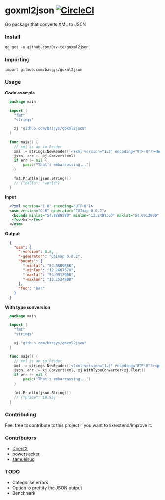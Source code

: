 # goxml2json [![CircleCI](https://circleci.com/gh/basgys/goxml2json.svg?style=svg)](https://circleci.com/gh/basgys/goxml2json)

Go package that converts XML to JSON

### Install

    go get -u github.com/Dev-te/goxml2json

### Importing

    import github.com/basgys/goxml2json

### Usage

**Code example**

```go
  package main

  import (
  	"fmt"
  	"strings"

  	xj "github.com/basgys/goxml2json"
  )

  func main() {
  	// xml is an io.Reader
  	xml := strings.NewReader(`<?xml version="1.0" encoding="UTF-8"?><hello>world</hello>`)
  	json, err := xj.Convert(xml)
  	if err != nil {
  		panic("That's embarrassing...")
  	}

  	fmt.Println(json.String())
  	// {"hello": "world"}
  }

```

**Input**

```xml
  <?xml version="1.0" encoding="UTF-8"?>
  <osm version="0.6" generator="CGImap 0.0.2">
   <bounds minlat="54.0889580" minlon="12.2487570" maxlat="54.0913900" maxlon="12.2524800"/>
   <foo>bar</foo>
  </osm>
```

**Output**

```json
  {
    "osm": {
      "-version": 0.6,
      "-generator": "CGImap 0.0.2",
      "bounds": {
        "-minlat": "54.0889580",
        "-minlon": "12.2487570",
        "-maxlat": "54.0913900",
        "-maxlon": "12.2524800"
      },
      "foo": "bar"
    }
  }
```

**With type conversion**

```go
  package main

  import (
  	"fmt"
  	"strings"

  	xj "github.com/basgys/goxml2json"
  )

  func main() {
  	// xml is an io.Reader
  	xml := strings.NewReader(`<?xml version="1.0" encoding="UTF-8"?><price>19.95</price>`)
  	json, err := xj.Convert(xml, xj.WithTypeConverter(xj.Float))
  	if err != nil {
  		panic("That's embarrassing...")
  	}

  	fmt.Println(json.String())
  	// {"price": 19.95}
  }
```

### Contributing
Feel free to contribute to this project if you want to fix/extend/improve it.

### Contributors

  - [DirectX](https://github.com/directx)
  - [powerslacker](https://github.com/powerslacker)  
  - [samuelhug](https://github.com/samuelhug)

### TODO

   * Categorise errors
   * Option to prettify the JSON output
   * Benchmark
